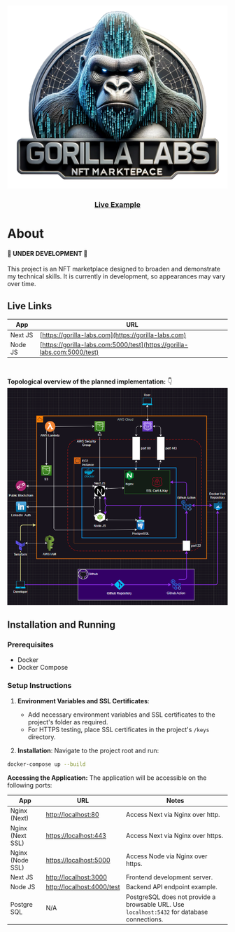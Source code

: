 [![Live Example](https://raw.githubusercontent.com/elarsaks/gorilla-labs/main/apps/client/public/assets/logo.png)](https://gorilla-labs.com/)

<h3 align="center">
  <a href="https://gorilla-labs.com/">Live Example</a>
</h3>

# About

#### 🚧 UNDER DEVELOPMENT 🚧

This project is an NFT marketplace designed to broaden and demonstrate my technical skills. It is currently in development, so appearances may vary over time.

## Live Links

| App     | URL                                                                      |
| ------- | ------------------------------------------------------------------------ |
| Next JS | [https://gorilla-labs.com](https://gorilla-labs.com)                     |
| Node JS | [https://gorilla-labs.com:5000/test](https://gorilla-labs.com:5000/test) |

<br>

**Topological overview of the planned implementation:** 👇
![Architecture](https://raw.githubusercontent.com/elarsaks/gorilla-labs/main/docs/architecture/topology.png)

## Installation and Running

### Prerequisites

- Docker
- Docker Compose

### Setup Instructions

1. **Environment Variables and SSL Certificates**:

   - Add necessary environment variables and SSL certificates to the project's folder as required.
   - For HTTPS testing, place SSL certificates in the project's `/keys` directory.

2. **Installation**:
   Navigate to the project root and run:

```bash
docker-compose up --build
```

**Accessing the Application:**
The application will be accessible on the following ports:

| App              | URL                                                      | Notes                                                                                       |
| ---------------- | -------------------------------------------------------- | ------------------------------------------------------------------------------------------- |
| Nginx (Next)     | [http://localhost:80](http://localhost:80)               | Access Next via Nginx over http.                                                            |
| Nginx (Next SSL) | [https://localhost:443](https://localhost:443)           | Access Next via Nginx over https.                                                           |
| Nginx (Node SSL) | [https://localhost:5000](https://localhost:5000)         | Access Node via Nginx over https.                                                           |
| Next JS          | [http://localhost:3000](http://localhost:3000)           | Frontend development server.                                                                |
| Node JS          | [http://localhost:4000/test](http://localhost:4000/test) | Backend API endpoint example.                                                               |
| Postgre SQL      | N/A                                                      | PostgreSQL does not provide a browsable URL. Use `localhost:5432` for database connections. |
